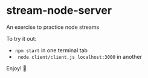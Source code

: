 # stream-node-server
An exercise to practice node streams

To try it out:

- ```npm start``` in one terminal tab
- ``` node client/client.js localhost:3000``` in another

Enjoy! 🚀
